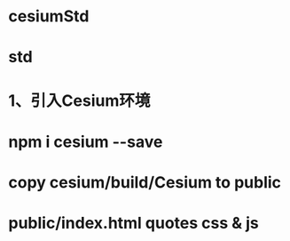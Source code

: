 # cesiumStd
# std
# 1、引入Cesium环境
# npm i cesium --save 
# copy cesium/build/Cesium to public
# public/index.html quotes css & js